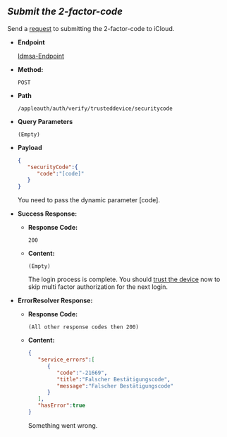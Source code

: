 *Submit the 2-factor-code*
----
  Send a [request](../../definitions/requests/default-request.md) to submitting the 2-factor-code to iCloud.

* **Endpoint**
  
  [Idmsa-Endpoint](../../definitions/icloud/endpoints/idmsa.md)
  
* **Method:**

  `POST`
  
* **Path**

  `/appleauth/auth/verify/trusteddevice/securitycode`
  
* **Query Parameters**

  `(Empty)`

* **Payload**
   
   ```json
   {
      "securityCode":{
         "code":"[code]"
      }
   }
   ```
   
   You need to pass the dynamic parameter [code].

* **Success Response:**

  * **Response Code:**
  
    `200`

  * **Content:**
  
    `(Empty)`
    
    The login process is complete. You should [trust the device](./trust-device.md) now to skip multi factor authorization for the next login.
 
* **ErrorResolver Response:**

  * **Response Code:**
  
    `(All other response codes then 200)`

  * **Content:**
  
    ```json
    {
       "service_errors":[
          {
             "code":"-21669",
             "title":"Falscher Bestätigungscode",
             "message":"Falscher Bestätigungscode"
          }
       ],
       "hasError":true
    }
    ```
    
    Something went wrong.